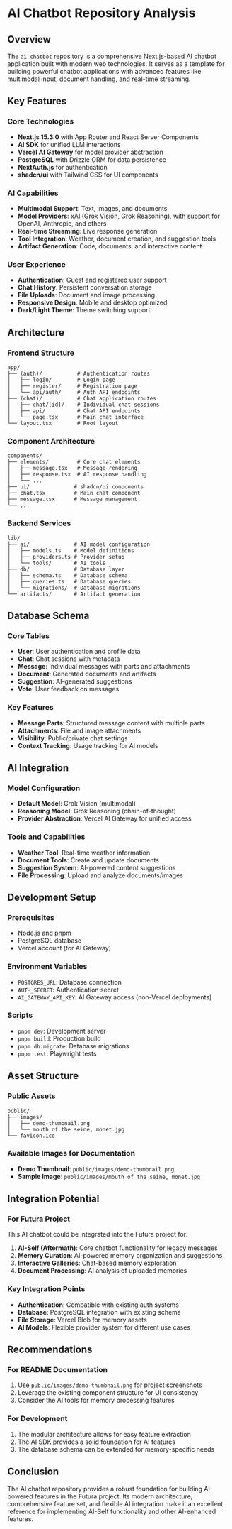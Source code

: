 # AI Chatbot Repository Analysis

## Overview

The `ai-chatbot` repository is a comprehensive Next.js-based AI chatbot application built with modern web technologies. It serves as a template for building powerful chatbot applications with advanced features like multimodal input, document handling, and real-time streaming.

## Key Features

### Core Technologies

- **Next.js 15.3.0** with App Router and React Server Components
- **AI SDK** for unified LLM interactions
- **Vercel AI Gateway** for model provider abstraction
- **PostgreSQL** with Drizzle ORM for data persistence
- **NextAuth.js** for authentication
- **shadcn/ui** with Tailwind CSS for UI components

### AI Capabilities

- **Multimodal Support**: Text, images, and documents
- **Model Providers**: xAI (Grok Vision, Grok Reasoning), with support for OpenAI, Anthropic, and others
- **Real-time Streaming**: Live response generation
- **Tool Integration**: Weather, document creation, and suggestion tools
- **Artifact Generation**: Code, documents, and interactive content

### User Experience

- **Authentication**: Guest and registered user support
- **Chat History**: Persistent conversation storage
- **File Uploads**: Document and image processing
- **Responsive Design**: Mobile and desktop optimized
- **Dark/Light Theme**: Theme switching support

## Architecture

### Frontend Structure

```
app/
├── (auth)/           # Authentication routes
│   ├── login/        # Login page
│   ├── register/     # Registration page
│   └── api/auth/     # Auth API endpoints
├── (chat)/           # Chat application routes
│   ├── chat/[id]/    # Individual chat sessions
│   ├── api/          # Chat API endpoints
│   └── page.tsx      # Main chat interface
└── layout.tsx        # Root layout
```

### Component Architecture

```
components/
├── elements/         # Core chat elements
│   ├── message.tsx   # Message rendering
│   ├── response.tsx  # AI response handling
│   └── ...
├── ui/              # shadcn/ui components
├── chat.tsx         # Main chat component
├── message.tsx      # Message management
└── ...
```

### Backend Services

```
lib/
├── ai/              # AI model configuration
│   ├── models.ts    # Model definitions
│   ├── providers.ts # Provider setup
│   └── tools/       # AI tools
├── db/              # Database layer
│   ├── schema.ts    # Database schema
│   ├── queries.ts   # Database queries
│   └── migrations/  # Database migrations
└── artifacts/       # Artifact generation
```

## Database Schema

### Core Tables

- **User**: User authentication and profile data
- **Chat**: Chat sessions with metadata
- **Message**: Individual messages with parts and attachments
- **Document**: Generated documents and artifacts
- **Suggestion**: AI-generated suggestions
- **Vote**: User feedback on messages

### Key Features

- **Message Parts**: Structured message content with multiple parts
- **Attachments**: File and image attachments
- **Visibility**: Public/private chat settings
- **Context Tracking**: Usage tracking for AI models

## AI Integration

### Model Configuration

- **Default Model**: Grok Vision (multimodal)
- **Reasoning Model**: Grok Reasoning (chain-of-thought)
- **Provider Abstraction**: Vercel AI Gateway for unified access

### Tools and Capabilities

- **Weather Tool**: Real-time weather information
- **Document Tools**: Create and update documents
- **Suggestion System**: AI-powered content suggestions
- **File Processing**: Upload and analyze documents/images

## Development Setup

### Prerequisites

- Node.js and pnpm
- PostgreSQL database
- Vercel account (for AI Gateway)

### Environment Variables

- `POSTGRES_URL`: Database connection
- `AUTH_SECRET`: Authentication secret
- `AI_GATEWAY_API_KEY`: AI Gateway access (non-Vercel deployments)

### Scripts

- `pnpm dev`: Development server
- `pnpm build`: Production build
- `pnpm db:migrate`: Database migrations
- `pnpm test`: Playwright tests

## Asset Structure

### Public Assets

```
public/
├── images/
│   ├── demo-thumbnail.png
│   └── mouth of the seine, monet.jpg
└── favicon.ico
```

### Available Images for Documentation

- **Demo Thumbnail**: `public/images/demo-thumbnail.png`
- **Sample Image**: `public/images/mouth of the seine, monet.jpg`

## Integration Potential

### For Futura Project

This AI chatbot could be integrated into the Futura project for:

1. **AI-Self (Aftermath)**: Core chatbot functionality for legacy messages
2. **Memory Curation**: AI-powered memory organization and suggestions
3. **Interactive Galleries**: Chat-based memory exploration
4. **Document Processing**: AI analysis of uploaded memories

### Key Integration Points

- **Authentication**: Compatible with existing auth systems
- **Database**: PostgreSQL integration with existing schema
- **File Storage**: Vercel Blob for memory assets
- **AI Models**: Flexible provider system for different use cases

## Recommendations

### For README Documentation

1. Use `public/images/demo-thumbnail.png` for project screenshots
2. Leverage the existing component structure for UI consistency
3. Consider the AI tools for memory processing features

### For Development

1. The modular architecture allows for easy feature extraction
2. The AI SDK provides a solid foundation for AI features
3. The database schema can be extended for memory-specific needs

## Conclusion

The AI chatbot repository provides a robust foundation for building AI-powered features in the Futura project. Its modern architecture, comprehensive feature set, and flexible AI integration make it an excellent reference for implementing AI-Self functionality and other AI-enhanced features.
